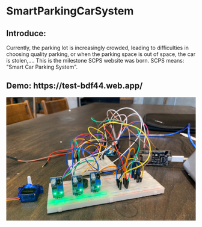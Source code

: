 # SmartParkingCarSystem

<h2>Introduce:</h2>
<p>Currently, the parking lot is increasingly crowded, leading to difficulties in choosing quality parking, or when the parking space is out of space, the car is stolen,…. This is the milestone SCPS website was born. SCPS means: "Smart Car Parking System".</p>

<h2>Demo: https://test-bdf44.web.app/</h2>

<img src="https://github.com/NgTheLuan/SmartCarParking-System/raw/main/src/assets/images/gallery/MyProject.jpg"/>

